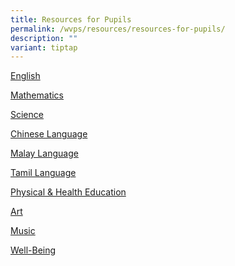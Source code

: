 ```yaml
---
title: Resources for Pupils
permalink: /wvps/resources/resources-for-pupils/
description: ""
variant: tiptap
---
```

<p><a href="/wvps/resources/resources-for-pupils/english" rel="noopener noreferrer nofollow" target="_blank">English</a>
</p>
<p><a href="https://padlet.com/lim_hui_min_c/SHEMATH" rel="noopener noreferrer nofollow" target="_blank">Mathematics</a>
</p>
<p><a href="/wvps/resources/resources-for-pupils/science" rel="noopener noreferrer nofollow" target="_blank">Science</a>
</p>
<p><a href="/wvps/resources/resources-for-pupils/chinese-language" rel="noopener noreferrer nofollow" target="_blank">Chinese Language</a>
</p>
<p><a href="/wvps/resources/resources-for-pupils/malay-language" rel="noopener noreferrer nofollow" target="_blank">Malay Language</a>
</p>
<p><a href="/wvps/resources/resources-for-pupils/tamil-language" rel="noopener noreferrer nofollow" target="_blank">Tamil Language</a>
</p>
<p><a href="/wvps/resources/resources-for-pupils/physical-n-health-education" rel="noopener noreferrer nofollow" target="_blank">Physical &amp; Health Education</a>
</p>
<p><a href="/wvps/resources/resources-for-pupils/art" rel="noopener noreferrer nofollow" target="_blank">Art</a>
</p>
<p><a href="/wvps/resources/resources-for-pupils/music" rel="noopener noreferrer nofollow" target="_blank">Music</a>
</p>
<p><a href="/wvps/resources/resources-for-pupils/well-being" rel="noopener noreferrer nofollow" target="_blank">Well-Being</a>
</p>